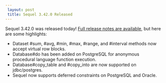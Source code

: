 ```yaml
---
 layout: post
 title: Sequel 3.42.0 Released
---
```


Sequel 3.42.0 was released today!  <a href="http://sequel.jeremyevans.net/rdoc/files/doc/release_notes/3_42_0_txt.html">Full release notes are available</a>, but here are some highlights:

* Dataset #sum, #avg, #min, #max, #range, and #interval methods now accept virtual row blocks.
* Database#do has been added on PostgreSQL for anonymous procedural language function execution.
* Database#copy_table and #copy_into are now supported on jdbc/postgres.
* Sequel now supports deferred constraints on PostgreSQL and Oracle.
